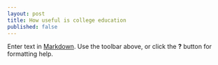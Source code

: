 ```yaml
---
layout: post
title: How useful is college education
published: false
---
```


Enter text in [Markdown](http://daringfireball.net/projects/markdown/). Use the toolbar above, or click the **?** button for formatting help.
